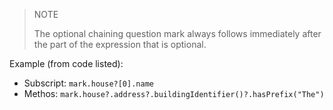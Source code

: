 > NOTE
>
> The optional chaining question mark always follows immediately after the part
> of the expression that is optional.

Example (from code listed):

- Subscript: `mark.house?[0].name`
- Methos: `mark.house?.address?.buildingIdentifier()?.hasPrefix("The")`
